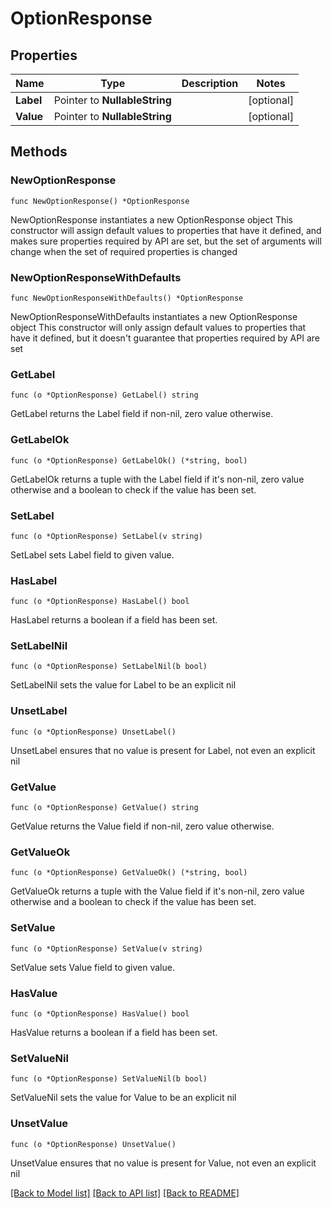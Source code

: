 # OptionResponse

## Properties

Name | Type | Description | Notes
------------ | ------------- | ------------- | -------------
**Label** | Pointer to **NullableString** |  | [optional] 
**Value** | Pointer to **NullableString** |  | [optional] 

## Methods

### NewOptionResponse

`func NewOptionResponse() *OptionResponse`

NewOptionResponse instantiates a new OptionResponse object
This constructor will assign default values to properties that have it defined,
and makes sure properties required by API are set, but the set of arguments
will change when the set of required properties is changed

### NewOptionResponseWithDefaults

`func NewOptionResponseWithDefaults() *OptionResponse`

NewOptionResponseWithDefaults instantiates a new OptionResponse object
This constructor will only assign default values to properties that have it defined,
but it doesn't guarantee that properties required by API are set

### GetLabel

`func (o *OptionResponse) GetLabel() string`

GetLabel returns the Label field if non-nil, zero value otherwise.

### GetLabelOk

`func (o *OptionResponse) GetLabelOk() (*string, bool)`

GetLabelOk returns a tuple with the Label field if it's non-nil, zero value otherwise
and a boolean to check if the value has been set.

### SetLabel

`func (o *OptionResponse) SetLabel(v string)`

SetLabel sets Label field to given value.

### HasLabel

`func (o *OptionResponse) HasLabel() bool`

HasLabel returns a boolean if a field has been set.

### SetLabelNil

`func (o *OptionResponse) SetLabelNil(b bool)`

 SetLabelNil sets the value for Label to be an explicit nil

### UnsetLabel
`func (o *OptionResponse) UnsetLabel()`

UnsetLabel ensures that no value is present for Label, not even an explicit nil
### GetValue

`func (o *OptionResponse) GetValue() string`

GetValue returns the Value field if non-nil, zero value otherwise.

### GetValueOk

`func (o *OptionResponse) GetValueOk() (*string, bool)`

GetValueOk returns a tuple with the Value field if it's non-nil, zero value otherwise
and a boolean to check if the value has been set.

### SetValue

`func (o *OptionResponse) SetValue(v string)`

SetValue sets Value field to given value.

### HasValue

`func (o *OptionResponse) HasValue() bool`

HasValue returns a boolean if a field has been set.

### SetValueNil

`func (o *OptionResponse) SetValueNil(b bool)`

 SetValueNil sets the value for Value to be an explicit nil

### UnsetValue
`func (o *OptionResponse) UnsetValue()`

UnsetValue ensures that no value is present for Value, not even an explicit nil

[[Back to Model list]](../README.md#documentation-for-models) [[Back to API list]](../README.md#documentation-for-api-endpoints) [[Back to README]](../README.md)


